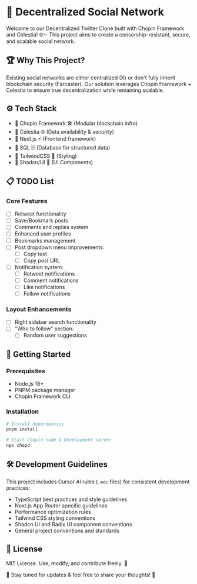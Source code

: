 # 🚀 Decentralized Social Network

Welcome to our Decentralized Twitter Clone built with Chopin Framework and Celestia! 🌐✨ This project aims to create a censorship-resistant, secure, and scalable social network.

## 🏆 Why This Project?
Existing social networks are either centralized (X) or don't fully inherit blockchain security (Farcaster). Our solution leverages Chopin Framework + Celestia to ensure true decentralization while remaining scalable.

## ⚙️ Tech Stack
- 🔹 Chopin Framework 🛠️ (Modular blockchain infra)
- 🔹 Celestia 🌐 (Data availability & security)
- 🔹 Next.js ⚡ (Frontend framework)
- 🔹 SQL 🗄️ (Database for structured data)
- 🔹 TailwindCSS 🎨 (Styling)
- 🔹 Shadcn/UI 🎯 (UI Components)

## 📋 TODO List

### Core Features
- [ ] Retweet functionality
- [ ] Save/Bookmark posts
- [ ] Comments and replies system
- [ ] Enhanced user profiles
- [ ] Bookmarks management
- [ ] Post dropdown menu improvements:
  - [ ] Copy text
  - [ ] Copy post URL
- [ ] Notification system:
  - [ ] Retweet notifications
  - [ ] Comment notifications
  - [ ] Like notifications
  - [ ] Follow notifications

### Layout Enhancements
- [ ] Right sidebar search functionality
- [ ] "Who to follow" section:
  - [ ] Random user suggestions

## 🚀 Getting Started

### Prerequisites
- Node.js 18+
- PNPM package manager
- Chopin Framework CLI

### Installation
```bash
# Install dependencies
pnpm install

# Start Chopin node & Development server
npx chopd
```

## 🛠️ Development Guidelines
This project includes Cursor AI rules (`.mdc` files) for consistent development practices:
- TypeScript best practices and style guidelines
- Next.js App Router specific guidelines
- Performance optimization rules
- Tailwind CSS styling conventions
- Shadcn UI and Radix UI component conventions
- General project conventions and standards

## 📜 License
MIT License. Use, modify, and contribute freely. 📝

👀 Stay tuned for updates & feel free to share your thoughts! 🚀
